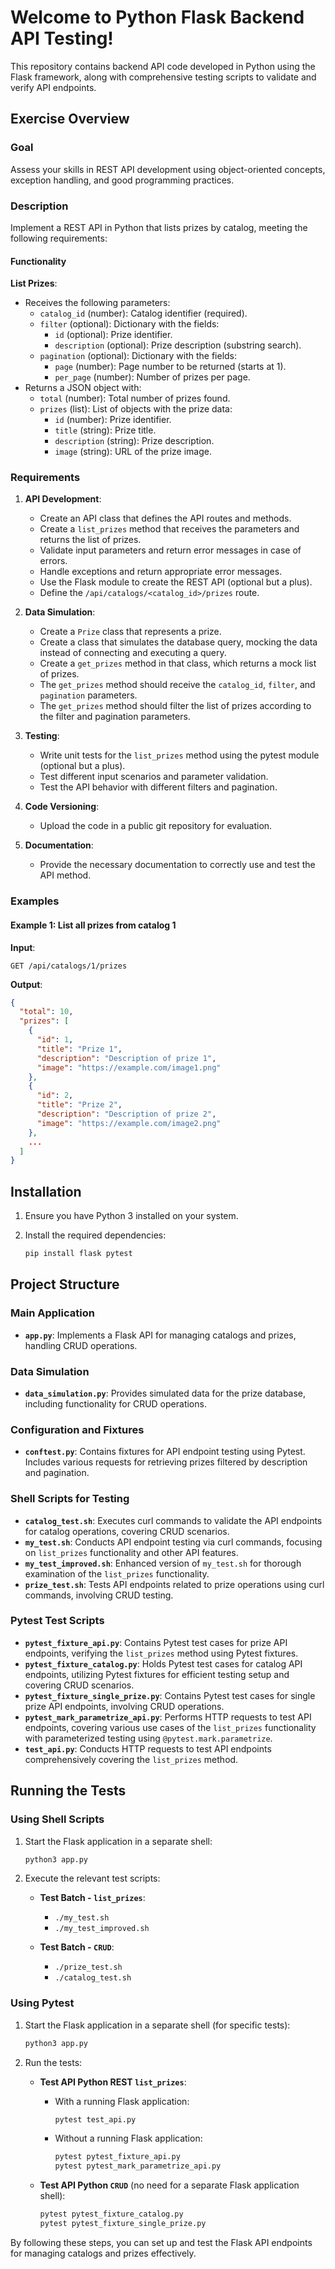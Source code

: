 # Welcome to Python Flask Backend API Testing!

This repository contains backend API code developed in Python using the Flask framework, along with comprehensive testing scripts to validate and verify API endpoints.

## Exercise Overview

### Goal

Assess your skills in REST API development using object-oriented concepts, exception handling, and good programming practices.

### Description

Implement a REST API in Python that lists prizes by catalog, meeting the following requirements:

#### Functionality

**List Prizes**:
- Receives the following parameters:
  - `catalog_id` (number): Catalog identifier (required).
  - `filter` (optional): Dictionary with the fields:
    - `id` (optional): Prize identifier.
    - `description` (optional): Prize description (substring search).
  - `pagination` (optional): Dictionary with the fields:
    - `page` (number): Page number to be returned (starts at 1).
    - `per_page` (number): Number of prizes per page.
- Returns a JSON object with:
  - `total` (number): Total number of prizes found.
  - `prizes` (list): List of objects with the prize data:
    - `id` (number): Prize identifier.
    - `title` (string): Prize title.
    - `description` (string): Prize description.
    - `image` (string): URL of the prize image.

### Requirements

1. **API Development**:
   - Create an API class that defines the API routes and methods.
   - Create a `list_prizes` method that receives the parameters and returns the list of prizes.
   - Validate input parameters and return error messages in case of errors.
   - Handle exceptions and return appropriate error messages.
   - Use the Flask module to create the REST API (optional but a plus).
   - Define the `/api/catalogs/<catalog_id>/prizes` route.

2. **Data Simulation**:
   - Create a `Prize` class that represents a prize.
   - Create a class that simulates the database query, mocking the data instead of connecting and executing a query.
   - Create a `get_prizes` method in that class, which returns a mock list of prizes.
   - The `get_prizes` method should receive the `catalog_id`, `filter`, and `pagination` parameters.
   - The `get_prizes` method should filter the list of prizes according to the filter and pagination parameters.

3. **Testing**:
   - Write unit tests for the `list_prizes` method using the pytest module (optional but a plus).
   - Test different input scenarios and parameter validation.
   - Test the API behavior with different filters and pagination.

4. **Code Versioning**:
   - Upload the code in a public git repository for evaluation.

5. **Documentation**:
   - Provide the necessary documentation to correctly use and test the API method.

### Examples

#### Example 1: List all prizes from catalog 1

**Input**:
```
GET /api/catalogs/1/prizes
```

**Output**:
```json
{
  "total": 10,
  "prizes": [
    {
      "id": 1,
      "title": "Prize 1",
      "description": "Description of prize 1",
      "image": "https://example.com/image1.png"
    },
    {
      "id": 2,
      "title": "Prize 2",
      "description": "Description of prize 2",
      "image": "https://example.com/image2.png"
    },
    ...
  ]
}
```

## Installation

1. Ensure you have Python 3 installed on your system.

2. Install the required dependencies:
   ```sh
   pip install flask pytest
   ```

## Project Structure

### Main Application

- **`app.py`**: Implements a Flask API for managing catalogs and prizes, handling CRUD operations.

### Data Simulation

- **`data_simulation.py`**: Provides simulated data for the prize database, including functionality for CRUD operations.

### Configuration and Fixtures

- **`conftest.py`**: Contains fixtures for API endpoint testing using Pytest. Includes various requests for retrieving prizes filtered by description and pagination.

### Shell Scripts for Testing

- **`catalog_test.sh`**: Executes curl commands to validate the API endpoints for catalog operations, covering CRUD scenarios.
- **`my_test.sh`**: Conducts API endpoint testing via curl commands, focusing on `list_prizes` functionality and other API features.
- **`my_test_improved.sh`**: Enhanced version of `my_test.sh` for thorough examination of the `list_prizes` functionality.
- **`prize_test.sh`**: Tests API endpoints related to prize operations using curl commands, involving CRUD testing.

### Pytest Test Scripts

- **`pytest_fixture_api.py`**: Contains Pytest test cases for prize API endpoints, verifying the `list_prizes` method using Pytest fixtures.
- **`pytest_fixture_catalog.py`**: Holds Pytest test cases for catalog API endpoints, utilizing Pytest fixtures for efficient testing setup and covering CRUD scenarios.
- **`pytest_fixture_single_prize.py`**: Contains Pytest test cases for single prize API endpoints, involving CRUD operations.
- **`pytest_mark_parametrize_api.py`**: Performs HTTP requests to test API endpoints, covering various use cases of the `list_prizes` functionality with parameterized testing using `@pytest.mark.parametrize`.
- **`test_api.py`**: Conducts HTTP requests to test API endpoints comprehensively covering the `list_prizes` method.

## Running the Tests

### Using Shell Scripts

1. Start the Flask application in a separate shell:
   ```sh
   python3 app.py
   ```

2. Execute the relevant test scripts:

   - **Test Batch - `list_prizes`**:
     - `./my_test.sh`
     - `./my_test_improved.sh`

   - **Test Batch - `CRUD`**:
     - `./prize_test.sh`
     - `./catalog_test.sh`

### Using Pytest

1. Start the Flask application in a separate shell (for specific tests):
   ```sh
   python3 app.py
   ```

2. Run the tests:

   - **Test API Python REST `list_prizes`**:
     - With a running Flask application:
       ```sh
       pytest test_api.py
       ```
     - Without a running Flask application:
       ```sh
       pytest pytest_fixture_api.py
       pytest pytest_mark_parametrize_api.py
       ```

   - **Test API Python `CRUD`** (no need for a separate Flask application shell):
     ```sh
     pytest pytest_fixture_catalog.py
     pytest pytest_fixture_single_prize.py
     ```

By following these steps, you can set up and test the Flask API endpoints for managing catalogs and prizes effectively.
